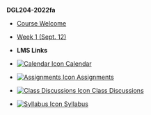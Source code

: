 **DGL204-2022fa**

- [Course Welcome](dgl204-2022fa/course-welcome)
- [Week 1 (Sept. 12)](dgl204-2022fa/module-01)

- **LMS Links**
- [![Calendar Icon](https://icongr.am/fontawesome/calendar.svg?size=16&color=808080) Calendar]()
- [![Assignments Icon](https://icongr.am/fontawesome/pencil.svg?size=16&color=808080) Assignments]()
- [![Class Discussions Icon](https://icongr.am/fontawesome/comments-o.svg?size=16&color=808080) Class Discussions]()
- [![Syllabus Icon](https://icongr.am/fontawesome/list.svg?size=16&color=808080) Syllabus]()
